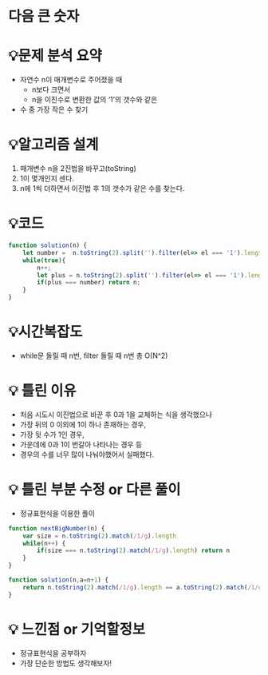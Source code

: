 # 다음 큰 숫자

# 💡**문제 분석 요약**

- 자연수 n이 매개변수로 주어졌을 때
    - n보다 크면서
    - n을 이진수로 변환한 값의 ‘1’의 갯수와 같은
- 수 중 가장 작은 수 찾기

# 💡**알고리즘 설계**

1. 매개변수 n을 2진법을 바꾸고(toString)
2. 1이 몇개인지 센다.
3. n에 1씩 더하면서 이진법 후 1의 갯수가 같은 수를 찾는다.

# 💡코드

```jsx
function solution(n) {
    let number =  n.toString(2).split('').filter(el=> el === '1').length;
    while(true){
        n++;
        let plus = n.toString(2).split('').filter(el=> el === '1').length;
        if(plus === number) return n;
    }
}
```

# 💡시간복잡도

- while문 돌릴 때 n번, filter 돌릴 때 n번 총 O(N^2)

# 💡 틀린 이유

- 처음 시도시 이진법으로 바꾼 후 0과 1을 교체하는 식을 생각했으나
- 가장 뒤의 0 이외에 1이 하나 존재하는 경우,
- 가장 뒷 수가 1인 경우,
- 가운데에 0과 1이 번갈아 나타나는 경우 등
- 경우의 수를 너무 많이 나눠야했어서 실패했다.

# 💡 틀린 부분 수정 or 다른 풀이

- 정규표현식을 이용한 풀이

```jsx
function nextBigNumber(n) {
    var size = n.toString(2).match(/1/g).length
    while(n++) {
        if(size === n.toString(2).match(/1/g).length) return n
    }
}
```

```jsx
function solution(n,a=n+1) {
    return n.toString(2).match(/1/g).length == a.toString(2).match(/1/g).length ? a : solution(n,a+1);
}
```

# 💡 느낀점 or 기억할정보

- 정규표현식을 공부하자
- 가장 단순한 방법도 생각해보자!
